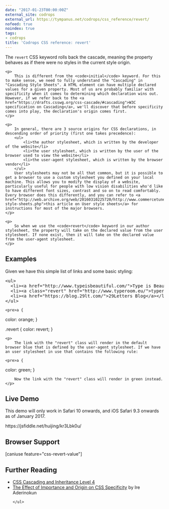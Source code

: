 ```yaml
---
date: "2017-01-23T00:00:00Z"
external_site: codrops
external_url: https://tympanus.net/codrops/css_reference/revert/
nofeed: true
noindex: true
tags:
- codrops
title: 'Codrops CSS reference: revert'
---
```

<div class="ct-cssref-description">
    <p>
        The <code>revert</code> CSS keyword rolls back the cascade, meaning the property behaves as if there were no styles in the current style origin.
    </p>

    <p>
        This is different from the <code>initial</code> keyword. For this to make sense, we need to fully understand the "Cascading" in "Cascading Style Sheets". A HTML element can have multiple declared values for a given property. Most of us are probably familiar with specificity when it comes to determining which declaration wins out. However, if we refer back to the <a href="https://drafts.csswg.org/css-cascade/#cascading">W3C specification on Cascading</a>, we'll discover that before specificity comes into play, the declaration's origin comes first.
    </p>

    <p>
        In general, there are 3 source origins for CSS declarations, in descending order of priority (first one takes precedence):
        <ul>
            <li>the author stylesheet, which is written by the developer of the website</li>
            <li>the user stylesheet, which is written by the user of the browser used to view the website</li>
            <li>the user-agent stylesheet, which is written by the browser vendor</li>
        </ul>
        User stylesheets may not be all that common, but it is possible to get a browser to use a custom stylesheet you defined on your local machine. This allows you to modify the display of a website, particularly useful for people with low vision disabilities who'd like to have different font sizes, contrast and so on to read comfortably. Every browser does this differently, and you can refer to <a href="http://web.archive.org/web/20160310225720/http://www.commercetuned.co.uk/accessibility/user-style-sheets.php">this article on User style sheets</a> for instructions for most of the major browsers.
    </p>

    <p>
        So when we use the <code>revert</code> keyword in our author stylesheet, the property will take on the declared value from the user stylesheet. If none exist, then it will take on the declared value from the user-agent stylesheet.
    </p>
</div>

<div class="ct-cssref-examples">
    <h2>Examples</h2>
    <p>Given we have this simple list of links and some basic styling:</p>
    <pre>&lt;ul&gt;
  &lt;li&gt;&lt;a href="http://www.typeisbeautiful.com/"&gt;Type is Beautiful&lt;/a&gt;&lt;/li&gt;
  &lt;li&gt;&lt;a class="revert" href="http://www.typeroom.eu/"&gt;typeroom&lt;/a&gt;&lt;/li&gt;
  &lt;li&gt;&lt;a href="https://blog.29lt.com/"&gt;29Letters Blog&lt;/a&gt;&lt;/li&gt;
&lt;/ul&gt;</pre>

    <pre>a {
  color: orange;
}

.revert {
  color: revert;
}</pre>

    <p>
        The link with the "revert" class will render in the default browser blue that is defined by the user-agent stylesheet. If we have an user stylesheet in use that contains the following rule:

    <pre>a {
  color: green;
}</pre>

        Now the link with the "revert" class will render in green instead.
    </p>
</div>

<div class="ct-cssref-demo">
    <h2>Live Demo</h2>
    <p>
        This demo will only work in Safari 10 onwards, and iOS Safari 9.3 onwards as of January 2017.
    </p>
https://jsfiddle.net/huijing/kr3Lbk0u/
</div>

<div class="ct-cssref-support">
    <h2>Browser Support</h2>
    [caniuse feature="css-revert-value"]
</div>

<div class="ct-cssref-further-reading">
    <h2>Further Reading</h2>
    <ul>
        <li>
            <a href="https://www.w3.org/TR/css-cascade-4/#defaulting">CSS Cascading and Inheritance Level 4</a>
        </li>
        <li>
            <a href="https://bitsofco.de/the-effect-of-importance-and-origin-on-specificity/">The Effect of Importance and Origin on CSS Specificity</a> by Ire Aderinokun
        </li>
        
    </ul>
</div>
